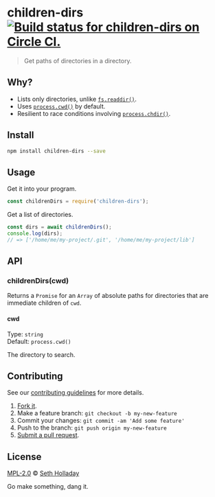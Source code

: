 # children-dirs [![Build status for children-dirs on Circle CI.](https://img.shields.io/circleci/project/sholladay/children-dirs/master.svg "Circle Build Status")](https://circleci.com/gh/sholladay/children-dirs "Children Dirs Builds")

> Get paths of directories in a directory.

## Why?

 - Lists only directories, unlike [`fs.readdir()`](https://nodejs.org/api/fs.html#fs_fs_readdir_path_options_callback).
 - Uses [`process.cwd()`](https://nodejs.org/api/process.html#process_process_cwd) by default.
 - Resilient to race conditions involving [`process.chdir()`](https://nodejs.org/api/process.html#process_process_chdir_directory).

## Install

```sh
npm install children-dirs --save
```

## Usage

Get it into your program.

```js
const childrenDirs = require('children-dirs');
```

Get a list of directories.

```js
const dirs = await childrenDirs();
console.log(dirs);
// => ['/home/me/my-project/.git', '/home/me/my-project/lib']
```

## API

### childrenDirs(cwd)

Returns a `Promise` for an `Array` of absolute paths for directories that are immediate children of `cwd`.

#### cwd

Type: `string`<br>
Default: `process.cwd()`

The directory to search.

## Contributing

See our [contributing guidelines](https://github.com/sholladay/children-dirs/blob/master/CONTRIBUTING.md "The guidelines for participating in this project.") for more details.

1. [Fork it](https://github.com/sholladay/children-dirs/fork).
2. Make a feature branch: `git checkout -b my-new-feature`
3. Commit your changes: `git commit -am 'Add some feature'`
4. Push to the branch: `git push origin my-new-feature`
5. [Submit a pull request](https://github.com/sholladay/children-dirs/compare "Submit code to this project for review.").

## License

[MPL-2.0](https://github.com/sholladay/children-dirs/blob/master/LICENSE "The license for children-dirs.") © [Seth Holladay](http://seth-holladay.com "Author of children-dirs.")

Go make something, dang it.
